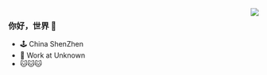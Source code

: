 <img align="right" src="https://github-readme-stats.vercel.app/api?username=uuk020&show_icons=true&icon_color=00CCFF&text_color=718096&bg_color=ffffff&hide_title=true" />


### 你好，世界 👋

- 🕹 China ShenZhen
- 🔨 Work at Unknown
- 🐱🐱🐱
